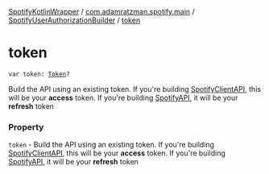 [SpotifyKotlinWrapper](../../index.md) / [com.adamratzman.spotify.main](../index.md) / [SpotifyUserAuthorizationBuilder](index.md) / [token](./token.md)

# token

`var token: `[`Token`](../../com.adamratzman.spotify.utils/-token/index.md)`?`

Build the API using an existing token. If you're building [SpotifyClientAPI](../-spotify-client-a-p-i/index.md), this
will be your **access** token. If you're building [SpotifyAPI](../-spotify-a-p-i/index.md), it will be your **refresh** token

### Property

`token` - Build the API using an existing token. If you're building [SpotifyClientAPI](../-spotify-client-a-p-i/index.md), this
will be your **access** token. If you're building [SpotifyAPI](../-spotify-a-p-i/index.md), it will be your **refresh** token